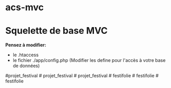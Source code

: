 # acs-mvc

<h1>Squelette de base MVC</h1>

<strong>Pensez à modifier:</strong>

<ul>
<li>le .htaccess</li>
<li>le fichier ./app/config.php (Modifier les define pour l'accès à votre base de données)</li>
</ul>
#projet_festival
# projet_festival
# projet_festival
# festifolie
# festifolie
# festifolie
